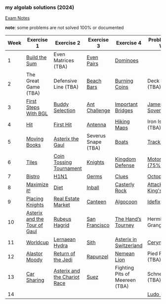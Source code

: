 ### my algolab solutions (2024)

[Exam Notes](/exam-notes.md)

**note**: some problems are not solved 100% or documented

| Week | Exercise 1 | Exercise 2 | Exercise 3 | Exercise 4 | Problem of the Week |
|------|------------|------------|------------|------------|---------------------|
| 1 | [Build the Sum](/week_01/build_the_sum/) | Even Matrices (TBA) | [Even Pairs](/week_01/even_pairs/) | [Dominoes](/week_01/dominoes/) |  |
| 2 | The Great Game (TBA)| Defensive Line (TBA) | [Beach Bars ](/week_02/beach_bar/) | [Burning Coins](/week_02/burning_coins/) | Deck of Cards (TBA) |
| 3 | [First Steps With BGL](/week_03/first_steps_with_BGL/) | [Buddy Selection](/week_03/buddy_selection/) | [Ant Challenge](/week_03/ant_challenge) | [Important Bridges](/week_03/important_bridges) | [James Bond's Sovereigns](/week_03/james_bond/) |
| 4 | [Hit](/week_04/hit) | [First Hit](/week_04/first_hit) | [Antenna](/week_04/antenna/) | [Hiking Maps](/week_04/hiking-maps/) | Iron Islands (TBA) |
| 5 | [Moving Books](/week_05/moving-books/) | [Asterix the Gaul](/week_05/asterix-the-gaul/) | Severus Snape (TBA) | [Boats](/week_05/boats) | [Tracking](/week_05/tracking/) |
| 6 | [Tiles](/week_06/tiles/) | [Coin Tossing Tournament](/week_06/coin_tossing_tournament/) | [Knights](/week_06/knights/) | [Kingdom Defense](/week_06/kingdom_defense/) | [Motorcycles (75%)](/week_06/motorcycles/) |
| 7 | [Bistro](/week_07/bistro) | [H1N1](/week_07/h1n1/) | [Germs](/week_07/germs) | [Clues](/week_07/clues) | [Octopussy](/week_07/octopussy/) |
| 8 | [Maximize it!](/week_08/maximize_it/) | [Diet](/week_08/diet) | [Inball](/week_08/inball/) | [Casterly Rock](/week_08/casterly-rock/) | [Attack on King's Landing](/week_08/attack-on-kings-landing/)|
| 9| [Placing Knights](/week_09/placing-knights/) | [Real Estate Market](/week_09/real_estate_market/) | [Canteen](/week_09/canteen) | [Algocoon](/week_09/algocoon-group/) | [Idefix](/week_09/idefix/) |
| 10 | [Asterix and the Tour of Gaul](/week_10/asterix-tour-of-gaul/) | [Rubeus Hagrid](/week_10/rubeus-hagrid/) | [San Francisco](/week_10/san_francisco/) | [The Hand’s Tourney](/week_10/hands-tourney/) | Hermione Granger (TBA)  |
| 11 | [Worldcup](/week_11/worldcup/)| [Lernaean Hydra](/week_11/lernaean-hydra/)| [Sith](/week_11/sith) | [Asterix in Switzerland](/week_11/asterix-in-switzerland/) | [Ceryneian Hind](/week_11/ceryneian-hind/) |
| 12 | [Alastor Moody](/week_12/moody/) | [Return of the Jedi](/week_12/return-of-the-jedi/) | [Rapunzel](/week_12/rapunzel/)| [Nemean Lion](/week_12/nemean-lion/)| Pied Piper (TBA) |
| 13 | [Car Sharing](/week_13/carsharing/) | [Asterix and the Chariot Race](/week_13/asterix-and-the-chariot-race/) | [Suez](/week_13/suez/)| Fighting Pits of Meereen (TBA)| Schneewittchen (TBA)
| 14 | | | | | [Ludo Bagman](/week_14/ludo-bagman/)